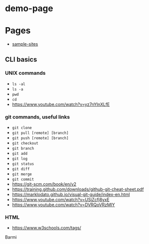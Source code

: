 # demo-page

# Pages

- [sample-sites](https://akegates.github.io/demo-page/sample-sites/index.html)

## CLI basics

### UNIX commands

- `ls -al`
- `ls -a`
- `pwd`
- `cd`
- https://www.youtube.com/watch?v=yz7nYlnXLfE

### git commands, useful links

- `git clone`
- `git pull [remote] [branch]`
- `git push [remote] [branch]`
- `git checkout`
- `git branch`
- `git add`
- `git log`
- `git status`
- `git diff`
- `git merge`
- `git commit`
- https://git-scm.com/book/en/v2
- https://training.github.com/downloads/github-git-cheat-sheet.pdf
- https://marklodato.github.io/visual-git-guide/index-en.html
- https://www.youtube.com/watch?v=USjZcfj8yxE
- https://www.youtube.com/watch?v=DVRQoVRzMIY

### HTML

- https://www.w3schools.com/tags/

Barmi
